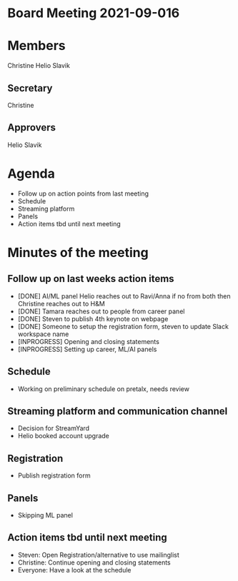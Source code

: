# Board Meeting 2021-09-016

# Members
Christine
Helio
Slavik

## Secretary
Christine

## Approvers
Helio
Slavik

# Agenda
* Follow up on action points from last meeting
* Schedule
* Streaming platform
* Panels
* Action items tbd until next meeting

# Minutes of the meeting

## Follow up on last weeks action items
- [DONE] AI/ML panel Helio reaches out to Ravi/Anna if no from both then Christine reaches out to H&M
- [DONE] Tamara reaches out to people from career panel
- [DONE] Steven to publish 4th keynote on webpage
- [DONE] Someone to setup the registration form, steven to update Slack workspace name
- [INPROGRESS] Opening and closing statements
- [INPROGRESS] Setting up career, ML/AI panels

## Schedule
- Working on preliminary schedule on pretalx, needs review

## Streaming platform and communication channel
- Decision for StreamYard
- Helio booked account upgrade

## Registration
- Publish registration form

## Panels
- Skipping ML panel

## Action items tbd until next meeting
- Steven: Open Registration/alternative to use mailinglist
- Christine: Continue opening and closing statements
- Everyone: Have a look at the schedule
